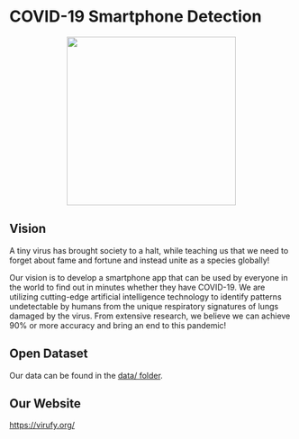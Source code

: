 # COVID-19 Smartphone Detection

<p align="center">
  <img width="300" src="https://virufy.org/img/logos/virufy-logo.svg">
</p>

## Vision
A tiny virus has brought society to a halt, while teaching us that we need to forget about fame and fortune and instead unite as a species globally!

Our vision is to develop a smartphone app that can be used by everyone in the world to find out in minutes whether they have COVID-19. We are utilizing cutting-edge artificial intelligence technology to identify patterns undetectable by humans from the unique respiratory signatures of lungs damaged by the virus. From extensive research, we believe we can achieve 90% or more accuracy and bring an end to this pandemic!

## Open Dataset
Our data can be found in the [data/ folder](./data).

## Our Website
https://virufy.org/
